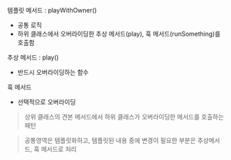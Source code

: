 
템플릿 메서드 : playWithOwner()
- 공통 로직
- 하위 클래스에서 오버라이딩한 추상 메서드(play), 훅 메서드(runSomething)를 호출함

추상 메서드 : play()
- 반드시 오버라이딩하는 함수

훅 메서드
- 선택적으로 오버라이딩

> 상위 클래스의 견본 메서드에서 하위 클래스가 오버라이딩한 메서드를 호출하는 패턴

> 공통영역은 템플릿화하고, 템플릿된 내용 중에 변경이 필요한 부분은 추상메서드, 훅 메서드로 처리
